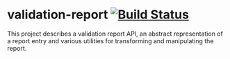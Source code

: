 # validation-report  [![Build Status](https://travis-ci.org/salifou/validation-report.svg?branch=master)](https://travis-ci.org/salifou/validation-report)

This project describes a validation report API, an abstract representation of a
report entry and various utilities for transforming and manipulating the report.
